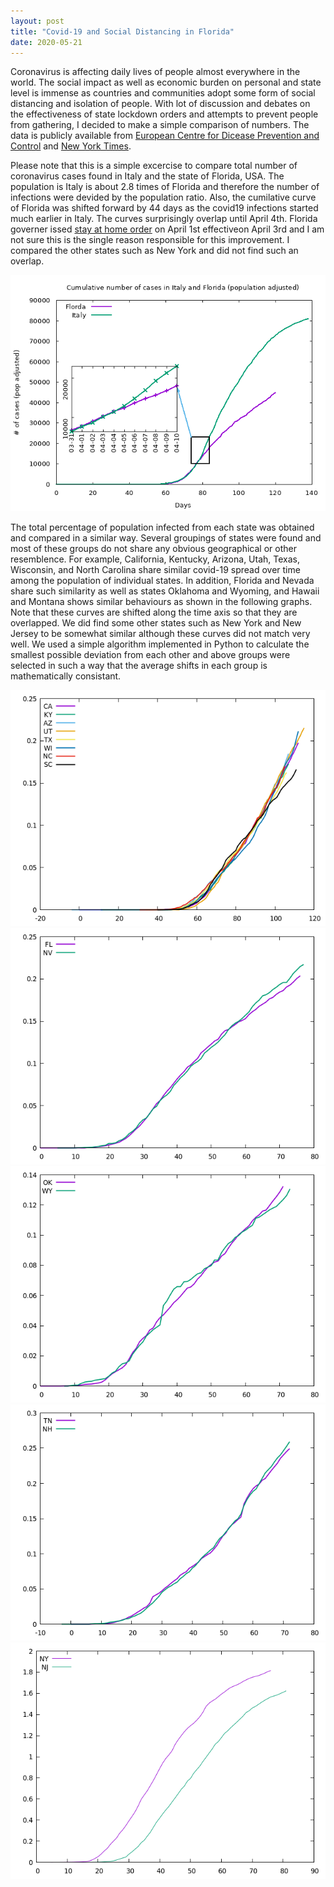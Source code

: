 ```yaml
---
layout: post
title: "Covid-19 and Social Distancing in Florida"
date: 2020-05-21
---
```


Coronavirus is affecting daily lives of people almost everywhere in the
world. The social impact as well as economic burden on personal and
state level is immense as countries and communities adopt some form of
social distancing and isolation of people. With lot of discussion and
debates on the effectiveness of state lockdown orders and attempts to
prevent people from gathering, I decided to make a simple comparison
of numbers. The data is publicly available from [European Centre for
Dicease Prevention and Control](https://www.ecdc.europa.eu/en/publications-data/download-todays-data-geographic-distribution-covid-19-cases-worldwide)
and [New York Times](https://github.com/nytimes/covid-19-data).  

Please note that this is a simple excercise to compare total number of
coronavirus cases found in Italy and the state of Florida, USA. The
population is Italy is about 2.8 times of Florida and therefore the
number of infections were devided by the population ratio. Also, the
cumilative curve of Florida was shifted forward by 44 days as the
covid19 infections started much earlier in Italy. The curves
surprisingly overlap until April 4th. Florida governer issed [stay at
home order](https://www.usnews.com/news/best-states/florida/articles/2020-04-01/florida-governor-issues-statewide-stay-at-home-order)
on April 1st effectiveon April 3rd and I am not sure this
is the single reason responsible for this improvement. I compared the
other states such as New York and did not find such an overlap.

![covid19 cumilative cases](/assets/covid19.png)

The total percentage of population infected from each state was
obtained and compared in a similar way. Several groupings of states
were found and most of these groups do not share any obvious
geographical or other resemblence. For example, California, Kentucky,
Arizona, Utah, Texas, Wisconsin, and North Carolina share similar
covid-19 spread over time among the population of individual
states. In addition, Florida and Nevada share such similarity as well
as states Oklahoma and Wyoming, and Hawaii and Montana shows similar
behaviours as shown in the following graphs. Note that these curves
are shifted along the time axis so that they are overlapped. We did
find some other states such as New York and New Jersey to be somewhat
similar although these curves did not match very well. We used a
simple algorithm implemented in Python to calculate the smallest
possible deviation from each other and above groups were selected in
such a way that the average shifts in each group is mathematically
consistant.

![covid19 cumilative cases](/assets/CA_alike.png)
![covid19 cumilative cases](/assets/FL_alike.png)
![covid19 cumilative cases](/assets/OK_alike.png)
![covid19 cumilative cases](/assets/TN_alike.png)
![covid19 cumilative cases](/assets/NY_NJ.png)
